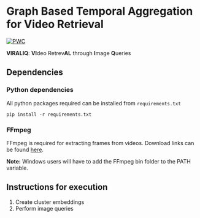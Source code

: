 # Graph Based Temporal Aggregation for Video Retrieval

[![PWC](https://img.shields.io/endpoint.svg?url=https://paperswithcode.com/badge/graph-based-temporal-aggregation-for-video/video-retrieval-on-msr-vtt)](https://paperswithcode.com/sota/video-retrieval-on-msr-vtt?p=graph-based-temporal-aggregation-for-video)

**VIRALIQ**: **VI**deo Retrev**AL** through **I**mage **Q**ueries

<!-- 1. Cluster the whole database
2. Cluster every video separately -->

## Dependencies

### Python dependencies
All python packages required can be installed from `requirements.txt`

```
pip install -r requirements.txt
```

### FFmpeg

FFmpeg is required for extracting frames from videos. Download links can be found [here](https://ffmpeg.org/download.html).

**Note:** Windows users will have to add the FFmpeg bin folder to the PATH variable.

## Instructions for execution

1. Create cluster embeddings
1. Perform image queries